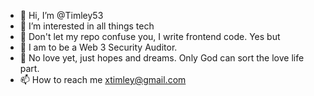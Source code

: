 - 👋 Hi, I’m @Timley53
- 👀 I’m interested in all things tech
- 🌱 Don't let my repo confuse you, I write frontend code. Yes but
- 🔐 I am to be a Web 3 Security Auditor. 
- 💞️ No love yet, just hopes and dreams. Only God can sort the love life part.
- 📫 How to reach me xtimley@gmail.com

<!---
Timley53/Timley53 is a ✨ special ✨ repository because its `README.md` (this file) appears on your GitHub profile.
You can click the Preview link to take a look at your changes.
--->
